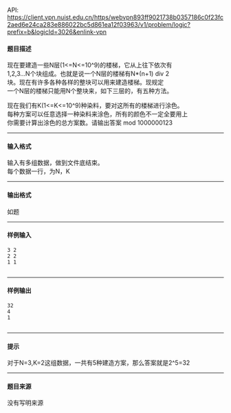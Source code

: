 API: https://client.vpn.nuist.edu.cn/https/webvpn893ff9021738b0357186c0f23fc2aed6e24ca283e886022bc5d861ea12f03963/v1/problem/logic?prefix=b&logicId=3026&enlink-vpn

#### 题目描述

现在要建造一些N层(1<=N<=10^9)的楼梯，它从上往下依次有  
1,2,3...N个块组成。也就是说一个N层的楼梯有N\*(n+1) div 2  
块。现在有许多各种各样的整块可以用来建造楼梯。现规定  
一个N层的楼梯只能用N个整块来，如下三层的，有五种方法。

现在我们有K(1<=K<=10^9)种染料，要对这所有的楼梯进行涂色。  
每种方案可以任意选择一种染料来涂色，所有的颜色不一定全要用上  
你需要计算出涂色的总方案数。请输出答案 mod 1000000123

---

#### 输入格式

输入有多组数据，做到文件底结束。  
每个数据一行，为N，K

---

#### 输出格式

如题

---

#### 样例输入
```
3 2
2 2
1 1 


```

---

#### 样例输出
```
32
4
1


```

---

#### 提示

对于N=3,K=2这组数据，一共有5种建造方案，那么答案就是2^5=32

---

#### 题目来源

没有写明来源